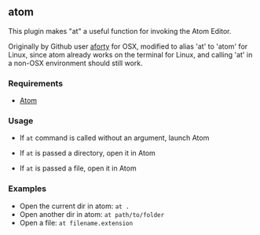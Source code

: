 ## atom

This plugin makes "at" a useful function for invoking the Atom Editor.

Originally by Github user [aforty](https://github.com/aforty) for OSX, modified to alias 'at' to 'atom' for Linux, since atom already works on the terminal for Linux, and calling 'at' in a non-OSX environment should still work.

### Requirements

 * [Atom](https://atom.io/)

### Usage

 * If `at` command is called without an argument, launch Atom

 * If `at` is passed a directory, open it in Atom

 * If `at` is passed a file, open it in Atom

### Examples

 * Open the current dir in atom: `at .`
 * Open another dir in atom: `at path/to/folder`
 * Open a file: `at filename.extension`
